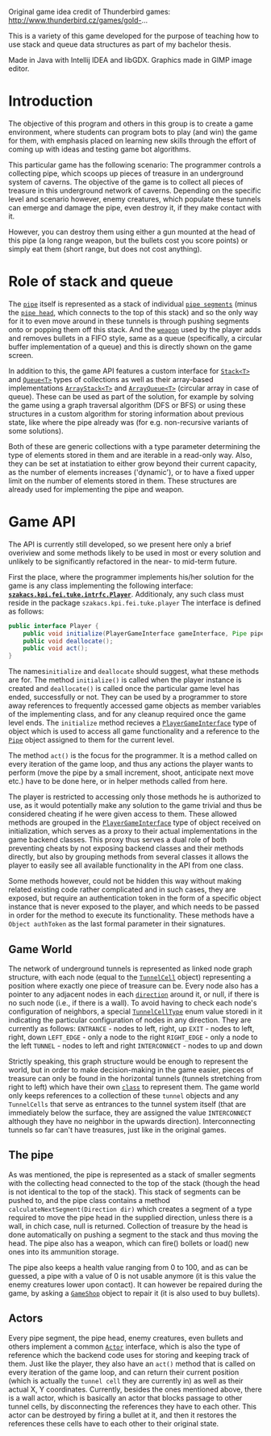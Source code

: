 Original game idea credit of Thunderbird games: http://www.thunderbird.cz/games/gold-...

This is a variety of this game developed for the purpose of teaching how to use stack and queue data structures as part of my bachelor thesis.

Made in Java with Intellij IDEA and libGDX. Graphics made in GIMP image editor.

# Introduction

The objective of this program and others in this group is to create a game environment, where students can program bots to play (and win) the game for them, with emphasis placed on learning new skills through the effort of coming up with ideas and testing game bot algorithms.

This particular game has the following scenario: The programmer controls a collecting pipe, which scoops up pieces of treasure in an underground system of caverns. The objective of the game is to collect all pieces of treasure in this underground network of caverns. Depending on the specific level and scenario however, enemy creatures, which populate these tunnels can emerge and damage the pipe, even destroy it, if they make contact with it.

However, you can destroy them using either a gun mounted at the head of this pipe (a long range weapon, but the bullets cost you score points) or simply eat them (short range, but does not cost anything).

# Role of stack and queue

The [`pipe`](core/src/main/szakacs/kpi/fei/tuke/arena/actors/pipe/Pipe.java) itself is represented as a stack of individual [`pipe segments`](core/src/main/szakacs/kpi/fei/tuke/arena/actors/pipe/PipeSegment.java) (minus the [`pipe head`](core/src/main/szakacs/kpi/fei/tuke/arena/actors/pipe/PipeHead.java), which connects to the top of this stack) and so the only way for it to even move around in these tunnels is through pushing segments onto or popping them off this stack. And the [`weapon`](core/src/main/szakacs/kpi/fei/tuke/arena/actors/pipe/Weapon.java) used by the player adds and removes bullets in a FIFO style, same as a queue (specifically, a circular buffer implementation of a queue) and this is directly shown on the game screen.

In addition to this, the game API features a custom interface for [`Stack<T>`](core/src/main/szakacs/kpi/fei/tuke/intrfc/misc/Stack.java) and [`Queue<T>`](core/src/main/szakacs/kpi/fei/tuke/intrfc/misc/Queue.java) types of collections as well as their array-based implementations [`ArrayStack<T>`](core/src/main/szakacs/kpi/fei/tuke/misc/ArrayStack.java) and [`ArrayQueue<T>`](core/src/main/szakacs/kpi/fei/tuke/misc/ArrayQueue.java) (circular array in case of queue). These can be used as part of the solution, for example by solving the game using a graph traversal algorithm (DFS or BFS) or using these structures in a custom algorithm for storing information about previous state, like where the pipe already was (for e.g. non-recursive variants of some solutions).

Both of these are generic collections with a type parameter determining the type of elements stored in them and are iterable in a read-only way. Also, they can be set at instatiation to either grow beyond their current capacity, as the number of elements increases ('dynamic'), or to have a fixed upper limit on the number of elements stored in them. These structures are already used for implementing the pipe and weapon.

# Game API

The API is currently still developed, so we present here only a brief overiview and some methods likely to be used in most or every solution and unlikely to be significantly refactored in the near- to mid-term future.

First the place, where the programmer implements his/her solution for the game is any class implementing the following interface: **[`szakacs.kpi.fei.tuke.intrfc.Player`](core/src/main/szakacs/kpi/fei/tuke/intrfc/Player.java)**. 
Additionaly, any such class must reside in the package `szakacs.kpi.fei.tuke.player` The interface is defined as follows:

```java
public interface Player {
    public void initialize(PlayerGameInterface gameInterface, Pipe pipe);
    public void deallocate();
    public void act();
}
```

The names`initialize` and `deallocate` should suggest, what these methods are for. The method `initialize()` is called when the player instance is created and `deallocate()` is called once the particular game level has ended, successfully or not. They can be used by a programmer to store away references to frequently accessed game objects as member variables of the implementing class, and for any cleanup required once the game level ends. The `initialize` method recieves a [`PlayerGameInterface`](core/src/main/szakacs/kpi/fei/tuke/intrfc/arena/proxies/PlayerGameInterface.java) type of object which is used to access all game functionality and a reference to the [`Pipe`](core/src/main/szakacs/kpi/fei/tuke/arena/actors/pipe/Pipe.java) object assigned to them for the current level.

The method `act()` is the focus for the programmer. It is a method called on every iteration of the game loop, and thus any actions the player wants to perform (move the pipe by a small increment, shoot, anticipate next move etc.) have to be done here, or in helper methods called from here.

The player is restricted to accessing only those methods he is authorized to use, as it would potentially make any solution to the game trivial and thus be considered cheating if he were given access to them. These allowed methods are grouped in the [`PlayerGameInterface`]((core/src/main/szakacs/kpi/fei/tuke/intrfc/arena/proxies/PlayerGameInterface.java)) type of object received on initialization, which serves as a proxy to their actual implementations in the game backend classes. This proxy thus serves a dual role of both preventing cheats by not exposing backend classes and their methods directly, but also by grouping methods from several classes it allows the player to easily see all available functionality in the API from one class. 


Some methods however, could not be hidden this way without making related existing code rather complicated and in such cases, they are exposed, but require an authentication token in the form of a specific object instance that is never exposed to the player, and which needs to be passed in order for the method to execute its functionality. These methods have a `Object authToken` as the last formal parameter in their signatures.

## Game World

The network of underground tunnels is represented as linked node graph structure, with each node (equal to the [`TunnelCell`](core/src/main/szakacs/kpi/fei/tuke/arena/game/world/TunnelCell.java) object) representing a position where exactly one piece of treasure can be. Every node also has a pointer to any adjacent nodes in each [`direction`](core/src/main/szakacs/kpi/fei/tuke/enums/Direction.java) around it, or null, if there is no such node (i.e., if there is a wall). To avoid having to check each node's configuration of neighbors, a special [`TunnelCellType`](core/src/main/szakacs/kpi/fei/tuke/enums/TunnelCellType.java) enum value storedi in it indicating the particular configuration of nodes in any direction.
They are currently as follows:
`ENTRANCE` - nodes to left, right, up 
`EXIT` - nodes to left, right, down
`LEFT_EDGE` - only a node to the right
`RIGHT_EDGE` - only a node to the left
`TUNNEL` - nodes to left and right
`INTERCONNECT` - nodes to up and down

Strictly speaking, this graph structure would be enough to represent the world, but in order to make decision-making in the game easier, pieces of treasure can only be found in the horizontal tunnels (tunnels stretching from right to left) which have their own [`class`](core/src/main/szakacs/kpi/fei/tuke/arena/game/world/HorizontalTunnel.java) to represent them. The game world only keeps references to a collection of these `tunnel` objects and any `TunnelCells` that serve as entrances to the tunnel system itself (that are immediately below the surface, they are assigned the value `INTERCONNECT` although they have no neighbor in the upwards direction). Interconnecting tunnels so far can't have treasures, just like in the original games. 
## The pipe

As was mentioned, the pipe is represented as a stack of smaller segments with the collecting head connected to the top of the stack (though the head is not identical to the top of the stack). This stack of segments can be pushed to, and the pipe class contains a method `calculateNextSegment(Direction dir)` which creates a segment of a type required to move the pipe head in the supplied direction, unless there is a wall, in chich case, null is returned. Collection of treasure by the head is done automatically on pushing a segment to the stack and thus moving the head. The pipe also has a weapon, which can fire() bollets or load() new ones into its ammunition storage.

The pipe also keeps a health value ranging from 0 to 100, and as can be guessed, a pipe with a value of 0 is not usable anymore (it is this value the enemy creatures lower upon contact). It can however be repaired during the game, by asking a [`GameShop`](core/src/main/szakacs/kpi/fei/tuke/arena/game/GameShop.java) object to repair it (it is also used to buy bullets).

## Actors

Every pipe segment, the pipe head, enemy creatures, even bullets and others implement a common [`Actor`](core/src/main/szakacs/kpi/fei/tuke/intrfc/arena/actors/Actor.java) interface, which is also the type of reference which the backend code uses for storing and keeping track of them. Just like the player, they also have an `act()` method that is called on every iteration of the game loop, and can return their current position (which is actually the `tunnel cell` they are currently in) as well as their actual X, Y coordinates.  Currently, besides the ones mentioned above, there is a wall actor, which is basically an actor that blocks passage to other tunnel cells, by disconnecting the references they have to each other. This actor can be destroyed by firing a bullet at it, and then it restores the references these cells have to each other to their original state.
